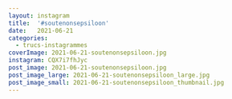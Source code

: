 ```yaml
---
layout: instagram
title:  '#soutenonsepsiloon'
date:   2021-06-21
categories: 
  - trucs-instagrammes
coverImage: 2021-06-21-soutenonsepsiloon.jpg
instagram: CQX7i7fhJyc
post_image: 2021-06-21-soutenonsepsiloon.jpg
post_image_large: 2021-06-21-soutenonsepsiloon_large.jpg
post_image_small: 2021-06-21-soutenonsepsiloon_thumbnail.jpg
---
```



